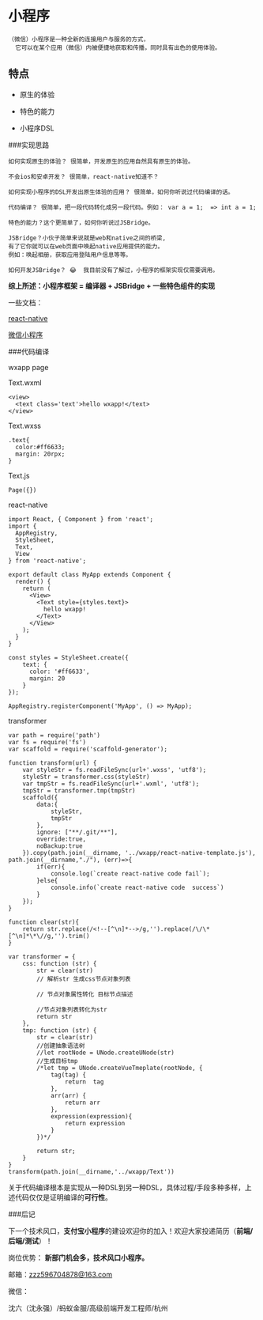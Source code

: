 # 小程序

	（微信）小程序是一种全新的连接用户与服务的方式，
	  它可以在某个应用（微信）内被便捷地获取和传播，同时具有出色的使用体验。
## 特点


* 原生的体验

* 特色的能力

* 小程序DSL

###实现思路

	如何实现原生的体验？ 很简单，开发原生的应用自然具有原生的体验。

	不会ios和安卓开发？ 很简单，react-native知道不？

	如何实现小程序的DSL开发出原生体验的应用？ 很简单，如何你听说过代码编译的话。

	代码编译？ 很简单，把一段代码转化成另一段代码。例如： var a = 1;  => int a = 1;

	特色的能力？这个更简单了，如何你听说过JSBridge。

	JSBridge？小伙子简单来说就是web和native之间的桥梁,
	有了它你就可以在web页面中唤起native应用提供的能力。
	例如：唤起相册，获取应用登陆用户信息等等。

	如何开发JSBridge？ 😂  我目前没有了解过，小程序的框架实现仅需要调用。

**综上所述：小程序框架 = 编译器 + JSBridge + 一些特色组件的实现**

一些文档：

[react-native](https://reactnative.cn/)

[微信小程序](https://mp.weixin.qq.com/debug/wxadoc/dev/index.html?t=2017118)


###代码编译

wxapp page

Text.wxml

```
<view>
  <text class='text'>hello wxapp!</text>
</view>

```

Text.wxss

```
.text{
  color:#ff6633;
  margin: 20rpx;
}
```

Text.js

```
Page({})
```

react-native

```
import React, { Component } from 'react';
import {
  AppRegistry,
  StyleSheet,
  Text,
  View
} from 'react-native';

export default class MyApp extends Component {
  render() {
    return (
      <View>
        <Text style={styles.text}>
          hello wxapp!
        </Text>
      </View>
    );
  }
}

const styles = StyleSheet.create({
    text: {
      color: '#ff6633',
      margin: 20
    }
});

AppRegistry.registerComponent('MyApp', () => MyApp);
```

transformer

```
var path = require('path')
var fs = require('fs')
var scaffold = require('scaffold-generator');

function transform(url) {
    var styleStr = fs.readFileSync(url+'.wxss', 'utf8');
    styleStr = transformer.css(styleStr)
    var tmpStr = fs.readFileSync(url+'.wxml', 'utf8');
    tmpStr = transformer.tmp(tmpStr)
    scaffold({
        data:{
            styleStr,
            tmpStr
        },
        ignore: ["**/.git/**"],
        override:true,
        noBackup:true
    }).copy(path.join(__dirname, '../wxapp/react-native-template.js'), path.join(__dirname,"./"), (err)=>{
        if(err){
            console.log(`create react-native code fail`);
        }else{
            console.info(`create react-native code  success`)
        }
    });
}

function clear(str){
    return str.replace(/<!--[^\n]*-->/g,'').replace(/\/\*[^\n]*\*\//g,'').trim()
}

var transformer = {
    css: function (str) {
        str = clear(str)
        // 解析str 生成css节点对象列表

        // 节点对象属性转化 目标节点描述

        //节点对象列表转化为str
        return str
    },
    tmp: function (str) {
        str = clear(str)
        //创建抽象语法树
        //let rootNode = UNode.createUNode(str)
        //生成目标tmp
        /*let tmp = UNode.createVueTmeplate(rootNode, {
            tag(tag) {
                return  tag
            },
            arr(arr) {
                return arr
            },
            expression(expression){
                return expression
            }
        })*/

        return str;
    }
}
transform(path.join(__dirname,'../wxapp/Text'))
```

关于代码编译根本是实现从一种DSL到另一种DSL，具体过程/手段多种多样，上述代码仅仅是证明编译的**可行性**。

###后记



下一个技术风口，**支付宝小程序**的建设欢迎你的加入！欢迎大家投递简历（**前端/后端/测试**）！

岗位优势： **新部门机会多，技术风口小程序。**

邮箱：zzz596704878@163.com

微信：

沈六（沈永强）/蚂蚁金服/高级前端开发工程师/杭州













